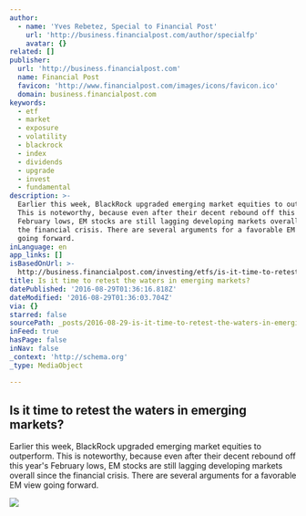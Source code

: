 ```yaml
---
author:
  - name: 'Yves Rebetez, Special to Financial Post'
    url: 'http://business.financialpost.com/author/specialfp'
    avatar: {}
related: []
publisher:
  url: 'http://business.financialpost.com'
  name: Financial Post
  favicon: 'http://www.financialpost.com/images/icons/favicon.ico'
  domain: business.financialpost.com
keywords:
  - etf
  - market
  - exposure
  - volatility
  - blackrock
  - index
  - dividends
  - upgrade
  - invest
  - fundamental
description: >-
  Earlier this week, BlackRock upgraded emerging market equities to outperform.
  This is noteworthy, because even after their decent rebound off this year's
  February lows, EM stocks are still lagging developing markets overall since
  the financial crisis. There are several arguments for a favorable EM view
  going forward.
inLanguage: en
app_links: []
isBasedOnUrl: >-
  http://business.financialpost.com/investing/etfs/is-it-time-to-retest-the-waters-in-emerging-markets?__lsa=1029-72f6
title: Is it time to retest the waters in emerging markets?
datePublished: '2016-08-29T01:36:16.818Z'
dateModified: '2016-08-29T01:36:03.704Z'
via: {}
starred: false
sourcePath: _posts/2016-08-29-is-it-time-to-retest-the-waters-in-emerging-markets.md
inFeed: true
hasPage: false
inNav: false
_context: 'http://schema.org'
_type: MediaObject

---
```

<article style=""><h1>Is it time to retest the waters in emerging markets?</h1><p>Earlier this week, BlackRock upgraded emerging market equities to outperform. This is noteworthy, because even after their decent rebound off this year's February lows, EM stocks are still lagging developing markets overall since the financial crisis. There are several arguments for a favorable EM view going forward.</p><img src="http://wpmedia.business.financialpost.com/2016/08/fp0827_rebetez_etf_emerging.png?w=620&amp;h=281" /></article>